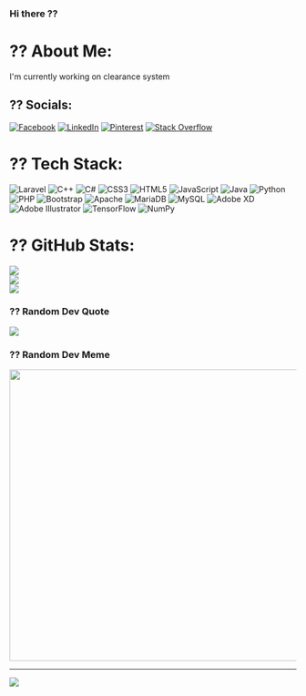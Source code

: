 ### Hi there ??

<!--
**hiro011/hiro011** is a ? _special_ ? repository because its `README.md` (this file) appears on your GitHub profile.

Here are some ideas to get you started:

- ?? I’m currently working on ...
- ?? I’m currently learning ...
- ?? I’m looking to collaborate on ...
- ?? I’m looking for help with ...
- ?? Ask me about ...
- ?? How to reach me: ...
- ?? Pronouns: ...
- ? Fun fact: ...
-->

# ?? About Me:
I'm currently working on clearance system


## ?? Socials:
[![Facebook](https://img.shields.io/badge/Facebook-%231877F2.svg?logo=Facebook&logoColor=white)](https://facebook.com/ahmed.mehamed.9212) [![LinkedIn](https://img.shields.io/badge/LinkedIn-%230077B5.svg?logo=linkedin&logoColor=white)](https://linkedin.com/in/ahmed-mehamedyesuf) [![Pinterest](https://img.shields.io/badge/Pinterest-%23E60023.svg?logo=Pinterest&logoColor=white)](https://pinterest.com/@ahmedmehamedyesuf) [![Stack Overflow](https://img.shields.io/badge/-Stackoverflow-FE7A16?logo=stack-overflow&logoColor=white)](https://stackoverflow.com/users/19578371) 

# ?? Tech Stack:
![Laravel](https://img.shields.io/badge/laravel-%23FF2D20.svg?style=for-the-badge&logo=laravel&logoColor=white) ![C++](https://img.shields.io/badge/c++-%2300599C.svg?style=for-the-badge&logo=c%2B%2B&logoColor=white) ![C#](https://img.shields.io/badge/c%23-%23239120.svg?style=for-the-badge&logo=c-sharp&logoColor=white) ![CSS3](https://img.shields.io/badge/css3-%231572B6.svg?style=for-the-badge&logo=css3&logoColor=white) ![HTML5](https://img.shields.io/badge/html5-%23E34F26.svg?style=for-the-badge&logo=html5&logoColor=white) ![JavaScript](https://img.shields.io/badge/javascript-%23323330.svg?style=for-the-badge&logo=javascript&logoColor=%23F7DF1E) ![Java](https://img.shields.io/badge/java-%23ED8B00.svg?style=for-the-badge&logo=java&logoColor=white) ![Python](https://img.shields.io/badge/python-3670A0?style=for-the-badge&logo=python&logoColor=ffdd54) ![PHP](https://img.shields.io/badge/php-%23777BB4.svg?style=for-the-badge&logo=php&logoColor=white) ![Bootstrap](https://img.shields.io/badge/bootstrap-%23563D7C.svg?style=for-the-badge&logo=bootstrap&logoColor=white) ![Apache](https://img.shields.io/badge/apache-%23D42029.svg?style=for-the-badge&logo=apache&logoColor=white) ![MariaDB](https://img.shields.io/badge/MariaDB-003545?style=for-the-badge&logo=mariadb&logoColor=white) ![MySQL](https://img.shields.io/badge/mysql-%2300f.svg?style=for-the-badge&logo=mysql&logoColor=white) ![Adobe XD](https://img.shields.io/badge/Adobe%20XD-470137?style=for-the-badge&logo=Adobe%20XD&logoColor=#FF61F6) ![Adobe Illustrator](https://img.shields.io/badge/adobeillustrator-%23FF9A00.svg?style=for-the-badge&logo=adobeillustrator&logoColor=white) ![TensorFlow](https://img.shields.io/badge/TensorFlow-%23FF6F00.svg?style=for-the-badge&logo=TensorFlow&logoColor=white) ![NumPy](https://img.shields.io/badge/numpy-%23013243.svg?style=for-the-badge&logo=numpy&logoColor=white)
# ?? GitHub Stats:
![](https://github-readme-stats.vercel.app/api?username=hiro011&theme=dark&hide_border=false&include_all_commits=false&count_private=false)<br/>
![](https://github-readme-streak-stats.herokuapp.com/?user=hiro011&theme=dark&hide_border=false)<br/>
![](https://github-readme-stats.vercel.app/api/top-langs/?username=hiro011&theme=dark&hide_border=false&include_all_commits=false&count_private=false&layout=compact)

### ?? Random Dev Quote
![](https://quotes-github-readme.vercel.app/api?type=horizontal&theme=radical)


### ?? Random Dev Meme
<img src="https://meme-api.com/gimme" width="512px"/>

---
[![](https://visitcount.itsvg.in/api?id=hiro011&icon=0&color=0)](https://visitcount.itsvg.in)

<!-- Proudly created with GPRM ( https://gprm.itsvg.in ) -->

